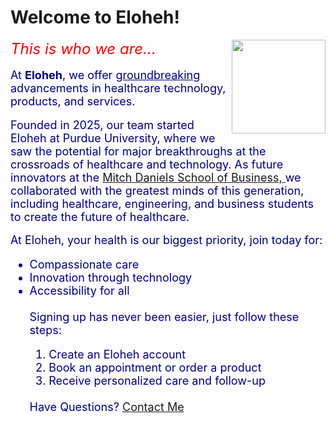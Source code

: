 <html>
<head>

</head>
<body>
<h1>Welcome to Eloheh!</h1>
<img src="https://upload.wikimedia.org/wikipedia/commons/5/57/Caduceus.svg" width = "150" align = "right" />
<font color = "red" size = "5"><i> This is who we are...</i></font>
<br>
<br>
<font color = "#000080" size = "4"> At <b>Eloheh</b>, we offer <u>groundbreaking</u> advancements in healthcare technology, products, and services. </font>
<br>
<br>
<font size = "4" color = "#000080"> Founded in 2025, our team started Eloheh at Purdue University, where we saw the potential for major breakthroughs at the crossroads of healthcare and technology. As future innovators at the <a href = "https://business.purdue.edu/" target = "_blank"> Mitch Daniels School of Business, </a> we collaborated with the greatest minds of this generation, including healthcare, engineering, and business students to create the future of healthcare. </font>
<font size = "2"> 
<br>
<br>
<font color = "#000080" size = "4">At Eloheh, your health is our biggest priority, join today for:
<ul>
<li>Compassionate care</li>
<li>Innovation through technology</li>
<li>Accessibility for all</li>
<br><font color = "#000080" size = "4"> Signing up has never been easier, just follow these steps:
<ol>
<li>Create an Eloheh account</li>
<li>Book an appointment or order a product</li>
<li>Receive personalized care and follow-up</li>
</ol>
<br>
Have Questions? <a href = "mailto: harpe151@purdue.edu"> Contact Me </a></font>
<br>
<br>

<script>document.write(document.lastModified);</script>
</body>












  
</html>

